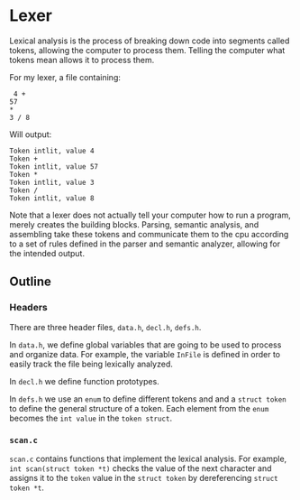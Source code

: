 # Lexer
Lexical analysis is the process of breaking down code into segments called tokens, allowing the computer to process them. Telling the computer what tokens mean allows it to process them.

For my lexer, a file containing:
~~~
 4 +
57
*
3 / 8
~~~

Will output:
~~~
Token intlit, value 4
Token +
Token intlit, value 57
Token *
Token intlit, value 3
Token /
Token intlit, value 8
~~~

Note that a lexer does not actually tell your computer how to run a program, merely creates the building blocks. Parsing, semantic analysis, and assembling take these tokens and communicate them to the cpu according to a set of rules defined in the parser and semantic analyzer, allowing for the intended output.
## Outline
### Headers
There are three header files, `data.h`, `decl.h`, `defs.h`.

In `data.h`, we define global variables that are going to be used to process and organize data. For example, the variable `InFile` is defined in order to easily track the file being lexically analyzed.

In `decl.h` we define function prototypes.

In `defs.h` we use an `enum` to define different tokens and and a `struct token` to define the general structure of a token. Each element from the `enum` becomes the `int value` in the `token struct`.

### `scan.c `

`scan.c` contains functions that implement the lexical analysis. For example, `int scan(struct token *t)` checks the value of the next character and assigns it to the `token` value in the `struct token` by dereferencing `struct token *t`.